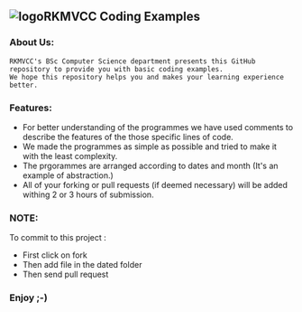 ## ![logo]RKMVCC Coding Examples
[logo]:https://rkmvccrahara.org/images/footer-logo.png


### About Us:
    RKMVCC's BSc Computer Science department presents this GitHub repository to provide you with basic coding examples.
    We hope this repository helps you and makes your learning experience better. 
    
### Features:
* For better understanding of the programmes we have used comments to describe the features of the those specific lines of code.
* We made the programmes as simple as possible and tried to make it with the least complexity.
* The prgorammes are arranged according to dates and month (It's an example of abstraction.) 
* All of your forking or pull requests (if deemed necessary) will be added withing 2 or 3 hours of submission.

### NOTE: 
To commit to this project :
* First click on fork
* Then add file in the dated folder 
* Then send pull request

### Enjoy  ;-)
